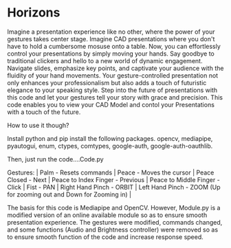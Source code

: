 # Horizons

Imagine a presentation experience like no other, where the power of your gestures takes center stage. Imagine CAD presentations where you don't have to hold a cumbersome mosuse onto a table. Now, you can effortlessly control your presentations by simply moving your hands. Say goodbye to traditional clickers and hello to a new world of dynamic engagement. Navigate slides, emphasize key points, and captivate your audience with the fluidity of your hand movements. Your gesture-controlled presentation not only enhances your professionalism but also adds a touch of futuristic elegance to your speaking style. Step into the future of presentations with this code and let your gestures tell your story with grace and precision.
This code enables you to view your CAD Model and contol your Presentations with a touch of the future.

How to use it though? 

Install python and pip install the following packages.
opencv, mediapipe, pyautogui, enum, ctypes, comtypes, google-auth, google-auth-oauthlib.

Then, just run the code....Code.py

Gestures:
 | Palm - Resets commands 
 | Peace - Moves the cursor
 | Peace Closed - Next
 | Peace to Index Finger - Previous
 | Peace to Middle Finger - Click
 | Fist - PAN
 | Right Hand Pinch - ORBIT
 | Left Hand Pinch - ZOOM (Up for zooming out and Down for Zooming in) | 


The basis for this code is Mediapipe and OpenCV. However, Module.py is a modified version of an online available module so as to ensure smooth presentation experience. The gestures were modified, commands changed, and some functions (Audio and Brightness controller) were removed so as to ensure smooth function of the code and increase response speed.
